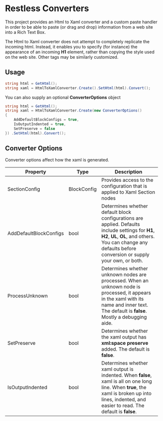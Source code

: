 # Restless Converters

This project provides an Html to Xaml converter and a custom paste handler in order to be able to paste (or drag and drop) information from a web site into a Rich Text Box.

The Html to Xaml converter does not attempt to completely replicate the incoming html. Instead, it enables you to specify (for instance) the appearance of an incoming **H1** element, 
rather than copying the style used on the web site. Other tags may be similarly customized.

## Usage

```c#
string html = GetHtml();
string xaml = HtmlToXamlConverter.Create().SetHtml(html).Convert();
```

You can also supply an optional **ConverterOptions** object

```c#
string html = GetHtml();
string xaml = HtmlToXamlConverter.Create(new ConverterOptions()
{
    AddDefaultBlockConfigs = true,
    IsOutputIndented = true,
    SetPreserve = false
}) .SetHtml(html).Convert();
```

## Converter Options
Converter options affect how the xaml is generated.

| Property | Type | Description |
| --- | --- | --- |
| SectionConfig | BlockConfig | Provides access to the configuration that is applied to Xaml Section nodes |
| AddDefaultBlockConfigs | bool | Determines whether default block configurations are applied. Defaults include settings for **H1**, **H2**, **UL**, **OL**, and others. You can change any defaults before conversion or supply your own, or both. |
| ProcessUnknown | bool | Determines whether unknown nodes are processed. When an unknown node is processed, it appears in the xaml with its name and inner text. The default is **false**. Mostly a debugging aide. |
| SetPreserve | bool | Determines whether the xaml output has **xml:space preserve** added. The default is **false**. |
| IsOutputIndented | bool | Determines whether xaml output is indented. When **false**, xaml is all on one long line. When **true**, the xaml is broken up into lines, indented, and easier to read. The default is **false**. |





